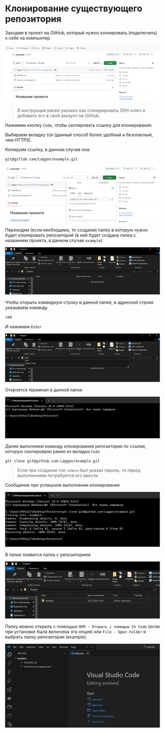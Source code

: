 # Клонирование существующего репозитория

Заходим в проект на GitHub, который нужно клонировать (подключить) к себе на компьютер.

![alt text](images/image.png)

> В инструкции ранее указано как сгенерировать SSH-ключ и добавить его в свой аккаунт на GitHub.

Нажимем кнопку `Code`, чтобы скопировать ссылку для клонирования.

Выбираем вкладку `SSH` (данный способ более удобный и безопасный, чем HTTPS).

Копируем ссылку, в данном случае она:

```text
git@gitlab.com/Laggon/example.git
```

![alt text](images/image-1.png)

Переходим (если необходимо, то создаем) папку в которую нужно будет клонировать репозиторий (в ней будет создана папка с названием проекта, в данном случае `example`).

![alt text](images/image-2.png)

Чтобы открыть командную строку в данной папке, в адресной строке указываем команду

```sh
cmd
```

И нажимем `Enter`

![alt text](images/image-3.png)

Откроется терминал в данной папке

![alt text](images/image-4.png)

Далее выполняем команду клонирования репозитория по ссылке, которую скопировали ранее из вкладки `Code`

```text
git clone git@github.com:Laggon/example.git
```

> Если при создании `SSH-ключа` был указан пароль, то перед выполнением потребуется его ввести

Сообщение при успешном выполнении клонирования

![alt text](images/image-5.png)

В папке появится папка с репозиторием

![alt text](images/image-6.png)

Папку можно открыть с помощью `ПКМ - Открыть с помощью VS Code` (если при установке была включена эта опция) или `File - Open Folder` и выбрать папку репозитория (example).

![alt text](images/image-7.png)
